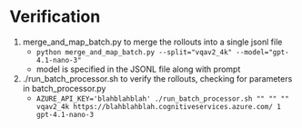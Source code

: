 # Verification
1. merge_and_map_batch.py to merge the rollouts into a single jsonl file
    <!-- - ```python merge_and_map_batch.py --split="distribute_nine"``` -->
    - ```python merge_and_map_batch.py --split="vqav2_4k" --model="gpt-4.1-nano-3"```
    - model is specified in the JSONL file along with prompt
2. ./run_batch_processor.sh to verify the rollouts, checking for parameters in batch_processor.py
    <!-- - ```AZURE_API_KEY='asdasd' ./run_batch_processor.sh CLEVR_first_5k_16_30 "16" "30" CLEVR_first_5k https://tralalala.azure.com/ 1``` -->
    - ```AZURE_API_KEY='blahblahblah' ./run_batch_processor.sh "" "" "" vqav2_4k https://blahblahblah.cognitiveservices.azure.com/ 1 gpt-4.1-nano-3```